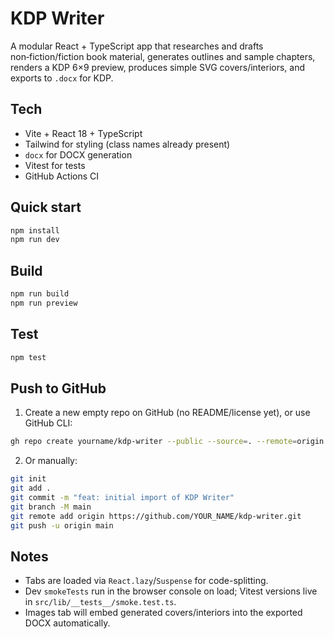# KDP Writer

A modular React + TypeScript app that researches and drafts non‑fiction/fiction book material, generates outlines and sample chapters, renders a KDP 6×9 preview, produces simple SVG covers/interiors, and exports to `.docx` for KDP.

## Tech
- Vite + React 18 + TypeScript
- Tailwind for styling (class names already present)
- `docx` for DOCX generation
- Vitest for tests
- GitHub Actions CI

## Quick start
```bash
npm install
npm run dev
```

## Build
```bash
npm run build
npm run preview
```

## Test
```bash
npm test
```

## Push to GitHub
1) Create a new empty repo on GitHub (no README/license yet), or use GitHub CLI:
```bash
gh repo create yourname/kdp-writer --public --source=. --remote=origin --push
```

2) Or manually:
```bash
git init
git add .
git commit -m "feat: initial import of KDP Writer"
git branch -M main
git remote add origin https://github.com/YOUR_NAME/kdp-writer.git
git push -u origin main
```

## Notes
- Tabs are loaded via `React.lazy`/`Suspense` for code-splitting.
- Dev `smokeTests` run in the browser console on load; Vitest versions live in `src/lib/__tests__/smoke.test.ts`.
- Images tab will embed generated covers/interiors into the exported DOCX automatically.
